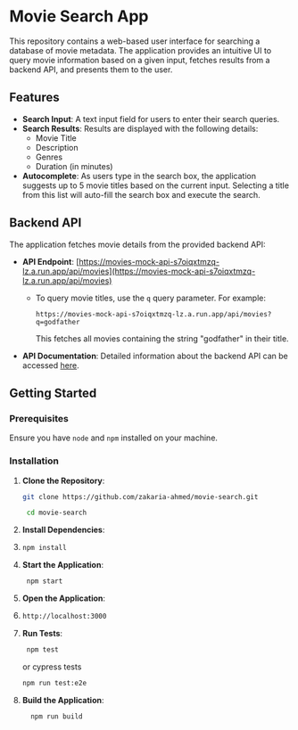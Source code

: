 # Movie Search App

This repository contains a web-based user interface for searching a database of movie metadata. The application provides an intuitive UI to query movie information based on a given input, fetches results from a backend API, and presents them to the user.

## Features

- **Search Input**: A text input field for users to enter their search queries.
- **Search Results**: Results are displayed with the following details:
  - Movie Title
  - Description
  - Genres
  - Duration (in minutes)
- **Autocomplete**: As users type in the search box, the application suggests up to 5 movie titles based on the current input. Selecting a title from this list will auto-fill the search box and execute the search.

## Backend API

The application fetches movie details from the provided backend API:

- **API Endpoint**: [https://movies-mock-api-s7oiqxtmzq-lz.a.run.app/api/movies](https://movies-mock-api-s7oiqxtmzq-lz.a.run.app/api/movies)

  - To query movie titles, use the `q` query parameter. For example:

    ```
    https://movies-mock-api-s7oiqxtmzq-lz.a.run.app/api/movies?q=godfather
    ```

    This fetches all movies containing the string "godfather" in their title.

- **API Documentation**: Detailed information about the backend API can be accessed [here](https://movies-mock-api-s7oiqxtmzq-lz.a.run.app).

## Getting Started

### Prerequisites

Ensure you have `node` and `npm` installed on your machine.

### Installation

1. **Clone the Repository**:

   ```bash
   git clone https://github.com/zakaria-ahmed/movie-search.git

    cd movie-search
    ```

2. **Install Dependencies**:

3. ```bash
   npm install
   ```

4. **Start the Application**:

   ```bash
    npm start
    ```

5. **Open the Application**:

6. ```bash
   http://localhost:3000
   ```

7. **Run Tests**:

   ```bash
    npm test
    ```

    or cypress tests

    ```bash
    npm run test:e2e
    ```

8. **Build the Application**:

    ```bash
      npm run build
   ```
